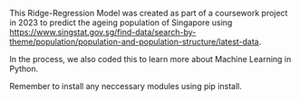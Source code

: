 This Ridge-Regression Model was created as part of a coursework project in 2023 to predict the ageing population of Singapore using https://www.singstat.gov.sg/find-data/search-by-theme/population/population-and-population-structure/latest-data.

In the process, we also coded this to learn more about Machine Learning in Python.

Remember to install any neccessary modules using pip install.
